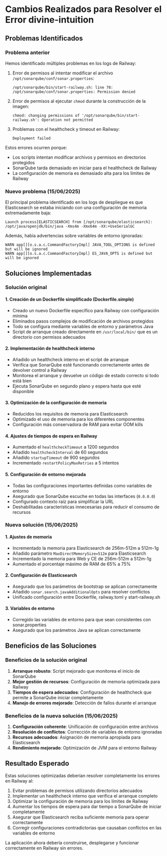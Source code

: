 # Cambios Realizados para Resolver el Error divine-intuition

## Problemas Identificados

### Problema anterior
Hemos identificado múltiples problemas en los logs de Railway:

1. Error de permisos al intentar modificar el archivo `/opt/sonarqube/conf/sonar.properties`:
   ```
   /opt/sonarqube/bin/start-railway.sh: line 78: /opt/sonarqube/conf/sonar.properties: Permission denied
   ```

2. Error de permisos al ejecutar `chmod` durante la construcción de la imagen:
   ```
   chmod: changing permissions of '/opt/sonarqube/bin/start-railway.sh': Operation not permitted
   ```

3. Problemas con el healthcheck y timeout en Railway:
   ```
   Deployment failed
   ```

Estos errores ocurren porque:
- Los scripts intentan modificar archivos y permisos en directorios protegidos
- SonarQube tarda demasiado en iniciar para el healthcheck de Railway
- La configuración de memoria es demasiado alta para los límites de Railway

### Nuevo problema (15/06/2025)
El principal problema identificado en los logs de despliegue es que Elasticsearch se estaba iniciando con una configuración de memoria extremadamente baja:
```
Launch process[ELASTICSEARCH] from [/opt/sonarqube/elasticsearch]: /opt/java/openjdk/bin/java -Xms4m -Xmx64m -XX:+UseSerialGC
```

Además, había advertencias sobre variables de entorno ignoradas:
```
WARN app[][o.s.a.c.CommandFactoryImpl] JAVA_TOOL_OPTIONS is defined but will be ignored
WARN app[][o.s.a.c.CommandFactoryImpl] ES_JAVA_OPTS is defined but will be ignored
```

## Soluciones Implementadas

### Solución original

#### 1. Creación de un Dockerfile simplificado (Dockerfile.simple)

- Creado un nuevo Dockerfile específico para Railway con configuración mínima
- Eliminados pasos complejos de modificación de archivos protegidos
- Todo se configura mediante variables de entorno y parámetros Java
- Script de arranque creado directamente en `/usr/local/bin/` que es un directorio con permisos adecuados

#### 2. Implementación de healthcheck interno

- Añadido un healthcheck interno en el script de arranque
- Verifica que SonarQube esté funcionando correctamente antes de devolver control a Railway
- Monitorea el arranque y devuelve un código de estado correcto si todo está bien
- Ejecuta SonarQube en segundo plano y espera hasta que esté disponible

#### 3. Optimización de la configuración de memoria

- Reducidos los requisitos de memoria para Elasticsearch
- Optimizado el uso de memoria para los diferentes componentes
- Configuración más conservadora de RAM para evitar OOM kills

#### 4. Ajustes de tiempos de espera en Railway

- Aumentado el `healthcheckTimeout` a 1200 segundos
- Añadido `healthcheckInterval` de 60 segundos
- Añadido `startupTimeout` de 900 segundos
- Incrementado `restartPolicyMaxRetries` a 5 intentos

#### 5. Configuración de entorno mejorada

- Todas las configuraciones importantes definidas como variables de entorno
- Asegurado que SonarQube escuche en todas las interfaces (`0.0.0.0`)
- Configurado contexto raíz para simplificar la URL
- Deshabilitadas características innecesarias para reducir el consumo de recursos

### Nueva solución (15/06/2025)

#### 1. Ajustes de memoria
- Incrementado la memoria para Elasticsearch de 256m-512m a 512m-1g
- Añadido parámetro `MaxDirectMemorySize=512m` para Elasticsearch
- Incrementado la memoria para Web y CE de 256m-512m a 512m-1g
- Aumentado el porcentaje máximo de RAM de 65% a 75%

#### 2. Configuración de Elasticsearch
- Asegurado que los parámetros de bootstrap se aplican correctamente
- Añadido `sonar.search.javaAdditionalOpts` para resolver conflictos
- Unificado configuración entre Dockerfile, railway.toml y start-railway.sh

#### 3. Variables de entorno
- Corregido las variables de entorno para que sean consistentes con sonar.properties
- Asegurado que los parámetros Java se aplican correctamente

## Beneficios de las Soluciones

### Beneficios de la solución original
1. **Arranque robusto**: Script mejorado que monitorea el inicio de SonarQube
2. **Mejor gestión de recursos**: Configuración de memoria optimizada para Railway
3. **Tiempos de espera adecuados**: Configuración de healthcheck que permite a SonarQube iniciar completamente
4. **Manejo de errores mejorado**: Detección de fallos durante el arranque

### Beneficios de la nueva solución (15/06/2025)
1. **Configuración coherente**: Unificación de configuración entre archivos
2. **Resolución de conflictos**: Corrección de variables de entorno ignoradas
3. **Recursos adecuados**: Asignación de memoria apropiada para Elasticsearch
4. **Rendimiento mejorado**: Optimización de JVM para el entorno Railway

## Resultado Esperado

Estas soluciones optimizadas deberían resolver completamente los errores en Railway al:

1. Evitar problemas de permisos utilizando directorios adecuados
2. Implementar un healthcheck interno que verifica el arranque completo
3. Optimizar la configuración de memoria para los límites de Railway
4. Aumentar los tiempos de espera para dar tiempo a SonarQube de iniciar completamente
5. Asegurar que Elasticsearch reciba suficiente memoria para operar correctamente
6. Corregir configuraciones contradictorias que causaban conflictos en las variables de entorno

La aplicación ahora debería construirse, desplegarse y funcionar correctamente en Railway sin errores.